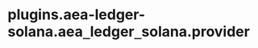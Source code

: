 <a id="plugins.aea-ledger-solana.aea_ledger_solana.provider"></a>

# plugins.aea-ledger-solana.aea`_`ledger`_`solana.provider

